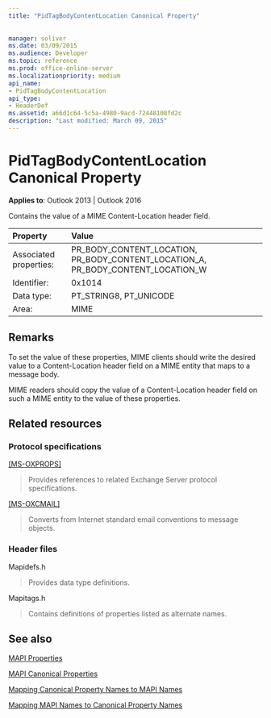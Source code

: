 ```yaml
---
title: "PidTagBodyContentLocation Canonical Property"
 
 
manager: soliver
ms.date: 03/09/2015
ms.audience: Developer
ms.topic: reference
ms.prod: office-online-server
ms.localizationpriority: medium
api_name:
- PidTagBodyContentLocation
api_type:
- HeaderDef
ms.assetid: a66d1c64-5c5a-4980-9acd-72448108fd2c
description: "Last modified: March 09, 2015"
---
```


# PidTagBodyContentLocation Canonical Property

  
  
**Applies to**: Outlook 2013 | Outlook 2016 
  
Contains the value of a MIME Content-Location header field.
  
|Property|Value|
|:-----|:-----|
|Associated properties:  <br/> |PR_BODY_CONTENT_LOCATION, PR_BODY_CONTENT_LOCATION_A, PR_BODY_CONTENT_LOCATION_W  <br/> |
|Identifier:  <br/> |0x1014  <br/> |
|Data type:  <br/> |PT_STRING8, PT_UNICODE  <br/> |
|Area:  <br/> |MIME  <br/> |
   
## Remarks

To set the value of these properties, MIME clients should write the desired value to a Content-Location header field on a MIME entity that maps to a message body.
  
MIME readers should copy the value of a Content-Location header field on such a MIME entity to the value of these properties.
  
## Related resources

### Protocol specifications

[[MS-OXPROPS]](https://msdn.microsoft.com/library/f6ab1613-aefe-447d-a49c-18217230b148%28Office.15%29.aspx)
  
> Provides references to related Exchange Server protocol specifications.
    
[[MS-OXCMAIL]](https://msdn.microsoft.com/library/b60d48db-183f-4bf5-a908-f584e62cb2d4%28Office.15%29.aspx)
  
> Converts from Internet standard email conventions to message objects.
    
### Header files

Mapidefs.h
  
> Provides data type definitions.
    
Mapitags.h
  
> Contains definitions of properties listed as alternate names.
    
## See also



[MAPI Properties](mapi-properties.md)
  
[MAPI Canonical Properties](mapi-canonical-properties.md)
  
[Mapping Canonical Property Names to MAPI Names](mapping-canonical-property-names-to-mapi-names.md)
  
[Mapping MAPI Names to Canonical Property Names](mapping-mapi-names-to-canonical-property-names.md)

